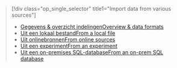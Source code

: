 > [!div class="op_single_selector" title1="Import data from various sources"]
> * [<span data-ttu-id="1b15d-101">Gegevens & overzicht indelingen</span><span class="sxs-lookup"><span data-stu-id="1b15d-101">Overview & data formats</span></span>](../articles/machine-learning/machine-learning-data-science-import-data.md)
> * [<span data-ttu-id="1b15d-102">Uit een lokaal bestand</span><span class="sxs-lookup"><span data-stu-id="1b15d-102">From a local file</span></span>](../articles/machine-learning/machine-learning-import-data-from-local-file.md)
> * [<span data-ttu-id="1b15d-103">Uit onlinebronnen</span><span class="sxs-lookup"><span data-stu-id="1b15d-103">From online sources</span></span>](../articles/machine-learning/machine-learning-import-data-from-online-sources.md)
> * [<span data-ttu-id="1b15d-104">Uit een experiment</span><span class="sxs-lookup"><span data-stu-id="1b15d-104">From an experiment</span></span>](../articles/machine-learning/machine-learning-import-data-from-an-experiment.md)
> * [<span data-ttu-id="1b15d-105">Uit een on-premises SQL-database</span><span class="sxs-lookup"><span data-stu-id="1b15d-105">From an on-prem SQL database</span></span>](../articles/machine-learning/machine-learning-use-data-from-an-on-premises-sql-server.md)
>  

